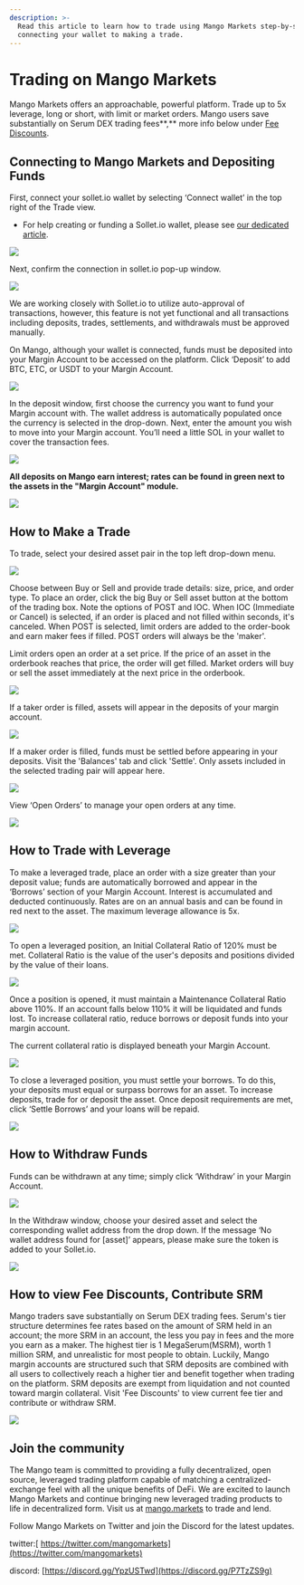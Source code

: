 ```yaml
---
description: >-
  Read this article to learn how to trade using Mango Markets step-by-step, from
  connecting your wallet to making a trade.
---
```


# Trading on Mango Markets

Mango Markets offers an approachable, powerful platform. Trade up to 5x leverage, long or short, with limit or market orders. Mango users save substantially on Serum DEX trading fees**,** more info below under [Fee Discounts](trade-on-mango.markets.md#how-to-view-fee-discounts-contribute-srm). 

## **Connecting to Mango Markets and Depositing Funds**

First, connect your sollet.io wallet by selecting ‘Connect wallet’ in the top right of the Trade view.

* For help creating or funding a Sollet.io wallet, please see [our dedicated article](transfer-funds-to-sollet-wallet.md#how-to-create-a-sollet-io-wallet).

![](../.gitbook/assets/connect.png)

Next, confirm the connection in sollet.io pop-up window.

![](../.gitbook/assets/wallet.png)

We are working closely with Sollet.io to utilize auto-approval of transactions, however, this feature is not yet functional and all transactions including deposits, trades, settlements, and withdrawals must be approved manually. 

On Mango, although your wallet is connected, funds must be deposited into your Margin Account to be accessed on the platform. Click ‘Deposit’ to add BTC, ETC, or USDT to your Margin Account.

![](../.gitbook/assets/dep1.png)

In the deposit window, first choose the currency you want to fund your Margin account with. The wallet address is automatically populated once the currency is selected in the drop-down. Next, enter the amount you wish to move into your Margin account. You’ll need a little SOL in your wallet to cover the transaction fees. 

![](../.gitbook/assets/deposit2-1-.png)

**All deposits on Mango earn interest; rates can be found in green next to the assets in the "Margin Account" module.**

![](../.gitbook/assets/deposi43.png)

## **How to Make a Trade**

To trade, select your desired asset pair in the top left drop-down menu. 

![](../.gitbook/assets/trade1.png)

Choose between Buy or Sell and provide trade details: size, price, and order type. To place an order, click the big Buy or Sell asset button at the bottom of the trading box. Note the options of POST and IOC. When IOC \(Immediate or Cancel\) is selected, if an order is placed and not filled within seconds, it's canceled. When POST is selected, limit orders are added to the order-book and earn maker fees if filled. POST orders will always be the 'maker'.

 Limit orders open an order at a set price. If the price of an asset in the orderbook reaches that price, the order will get filled. Market orders will buy or sell the asset immediately at the next price in the orderbook. 

![](../.gitbook/assets/buy-sell3.png)

If a taker order is filled, assets will appear in the deposits of your margin account. 

![](../.gitbook/assets/depositsafterbuying.png)

If a maker order is filled, funds must be settled before appearing in your deposits. Visit the 'Balances' tab and click 'Settle'. Only assets included in the selected trading pair will appear here. 

![](../.gitbook/assets/settle2.png)

  
View ‘Open Orders’ to manage your open orders at any time. 

![](../.gitbook/assets/open-orders.png)

## **How to Trade with Leverage**

To make a leveraged trade, place an order with a size greater than your deposit value; funds are automatically borrowed and appear in the ‘Borrows’ section of your Margin Account. Interest is accumulated and deducted continuously. Rates are on an annual basis and can be found in red next to the asset. The maximum leverage allowance is 5x. 

![](../.gitbook/assets/borrows.png)

To open a leveraged position, an Initial Collateral Ratio of 120% must be met. Collateral Ratio is the value of the user's deposits and positions divided by the value of their loans. 

![](../.gitbook/assets/collateral.png)

Once a position is opened, it must maintain a Maintenance Collateral Ratio above 110%. If an account falls below 110% it will be liquidated and funds lost. To increase collateral ratio, reduce borrows or deposit funds into your margin account.   
  
The current collateral ratio is displayed beneath your Margin Account. 

![](../.gitbook/assets/collat_percentage.png)

To close a leveraged position, you must settle your borrows. To do this, your deposits must equal or surpass borrows for an asset. To increase deposits, trade for or deposit the asset. Once deposit requirements are met, click ‘Settle Borrows’ and your loans will be repaid. 

![](../.gitbook/assets/settleborrows.png)

## **How to Withdraw Funds**

Funds can be withdrawn at any time; simply click ‘Withdraw’ in your Margin Account. 

![](../.gitbook/assets/withdrawl.png)

In the Withdraw window, choose your desired asset and select the corresponding wallet address from the drop down. If the message ‘No wallet address found for \[asset\]’ appears, please make sure the token is added to your Sollet.io. 

![](../.gitbook/assets/selectwithdrawl.png)

## **How to view Fee Discounts, Contribute SRM** 

Mango traders save substantially on Serum DEX trading fees. Serum's tier structure determines fee rates based on the amount of SRM held in an account; the more SRM in an account, the less you pay in fees and the more you earn as a maker. The highest tier is 1 MegaSerum\(MSRM\), worth 1 million SRM, and unrealistic for most people to obtain. Luckily, Mango margin accounts are structured such that SRM deposits are combined with all users to collectively reach a higher tier and benefit together when trading on the platform. SRM deposits are exempt from liquidation and not counted toward margin collateral. Visit 'Fee Discounts'  to view current fee tier and  contribute or withdraw SRM.

![](../.gitbook/assets/srm_fees.png)

## **Join the community**

The Mango team is committed to providing a fully decentralized, open source, leveraged trading platform capable of matching a centralized-exchange feel with all the unique benefits of DeFi. We are excited to launch Mango Markets and continue bringing new leveraged trading products to life in decentralized form. Visit us at [mango.markets](https://mango.markets/?utm_source=medium&utm_medium=social&utm_campaign=launch_post) to trade and lend.

Follow Mango Markets on Twitter and join the Discord for the latest updates.

twitter:[ https://twitter.com/mangomarkets](https://twitter.com/mangomarkets)

discord: [https://discord.gg/YpzUSTwd](https://discord.gg/P7TzZS9g)

##      

  
  
  
  
  


